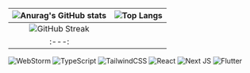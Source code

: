 | ![Anurag's GitHub stats](https://github-readme-stats.vercel.app/api?username=lnngn&theme=graywhite&hide_border=true)| ![Top Langs](https://github-readme-stats.vercel.app/api/top-langs/?username=lnngn&theme=graywhite&layout=compact&langs_count=8&hide_border=true&card_width=400) |
| :---: | :---: | 
| ![GitHub Streak](https://streak-stats.demolab.com/?user=lnngn&card_width=1000&theme=graywhite&hide_border=true)|
| :---: | 

![WebStorm](https://img.shields.io/badge/webstorm-143?style=for-the-badge&logo=webstorm&logoColor=black&color=black&labelColor=8338ec) ![TypeScript](https://img.shields.io/badge/typescript-%23007ACC.svg?style=for-the-badge&logo=typescript&logoColor=black&color=black&labelColor=3a86ff) ![TailwindCSS](https://img.shields.io/badge/tailwindcss-%2338B2AC.svg?style=for-the-badge&logo=tailwind-css&logoColor=black&color=black&labelColor=94d2bd) ![React](https://img.shields.io/badge/react-%2320232a.svg?style=for-the-badge&logo=react&logoColor=black&color=black&labelColor=0a9396) ![Next JS](https://img.shields.io/badge/Next-black?style=for-the-badge&logo=next.js&logoColor=black&color=black&labelColor=ee9b00) ![Flutter](https://img.shields.io/badge/Flutter-%2302569B.svg?style=for-the-badge&logo=Flutter&logoColor=black&color=black&labelColor=ca6702)



